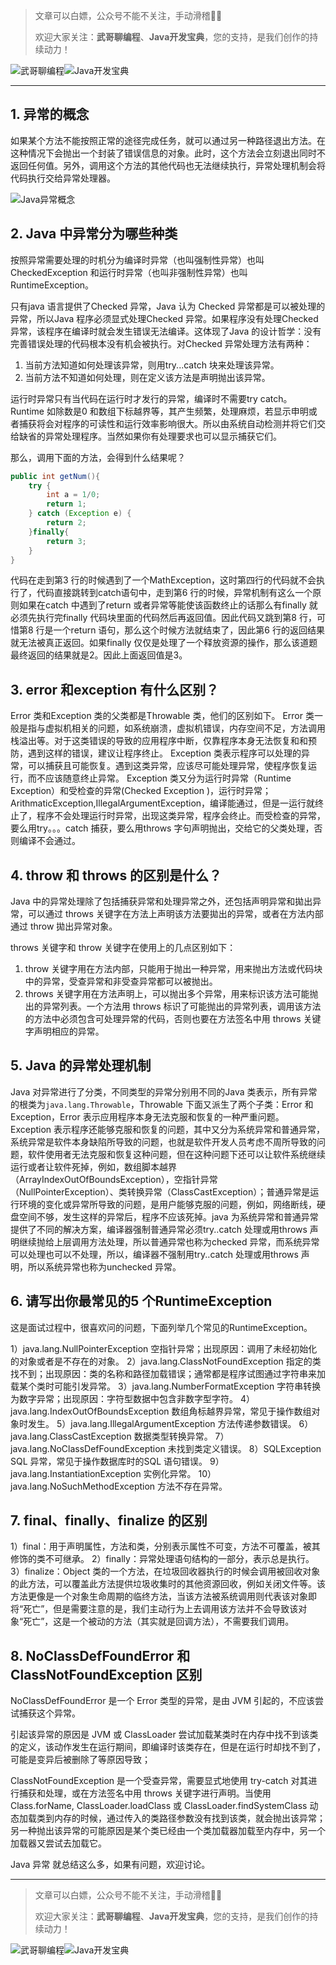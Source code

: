 > 文章可以白嫖，公众号不能不关注，手动滑稽🤣🤣 &nbsp;
>
> 欢迎大家关注：**武哥聊编程**、**Java开发宝典**，您的支持，是我们创作的持续动力！&nbsp;&nbsp;

![武哥聊编程](https://img-blog.csdnimg.cn/202002150421550.jpg)![Java开发宝典](https://img-blog.csdnimg.cn/20200608005630228.png)

-----

## 1. 异常的概念

如果某个方法不能按照正常的途径完成任务，就可以通过另一种路径退出方法。在这种情况下会抛出一个封装了错误信息的对象。此时，这个方法会立刻退出同时不返回任何值。另外，调用这个方法的其他代码也无法继续执行，异常处理机制会将代码执行交给异常处理器。

![Java异常概念](https://img-blog.csdnimg.cn/20200427134201871.png)

## 2. Java 中异常分为哪些种类
按照异常需要处理的时机分为编译时异常（也叫强制性异常）也叫CheckedException 和运行时异常（也叫非强制性异常）也叫RuntimeException。

只有java 语言提供了Checked 异常，Java 认为 Checked 异常都是可以被处理的异常，所以Java 程序必须显式处理Checked 异常。如果程序没有处理Checked 异常，该程序在编译时就会发生错误无法编译。这体现了Java 的设计哲学：没有完善错误处理的代码根本没有机会被执行。对Checked 异常处理方法有两种：

1. 当前方法知道如何处理该异常，则用try...catch 块来处理该异常。
2. 当前方法不知道如何处理，则在定义该方法是声明抛出该异常。

运行时异常只有当代码在运行时才发行的异常，编译时不需要try catch。Runtime 如除数是0 和数组下标越界等，其产生频繁，处理麻烦，若显示申明或者捕获将会对程序的可读性和运行效率影响很大。所以由系统自动检测并将它们交给缺省的异常处理程序。当然如果你有处理要求也可以显示捕获它们。

那么，调用下面的方法，会得到什么结果呢？

```java
public int getNum(){
	try {
		int a = 1/0;
		return 1;
	} catch (Exception e) {
		return 2;
	}finally{
		return 3;
	}
}
```
代码在走到第3 行的时候遇到了一个MathException，这时第四行的代码就不会执行了，代码直接跳转到catch语句中，走到第6 行的时候，异常机制有这么一个原则如果在catch 中遇到了return 或者异常等能使该函数终止的话那么有finally 就必须先执行完finally 代码块里面的代码然后再返回值。因此代码又跳到第8 行，可惜第8 行是一个return 语句，那么这个时候方法就结束了，因此第6 行的返回结果就无法被真正返回。如果finally 仅仅是处理了一个释放资源的操作，那么该道题最终返回的结果就是2。因此上面返回值是3。

## 3. error 和exception 有什么区别？
Error 类和Exception 类的父类都是Throwable 类，他们的区别如下。
Error 类一般是指与虚拟机相关的问题，如系统崩溃，虚拟机错误，内存空间不足，方法调用栈溢出等。对于这类错误的导致的应用程序中断，仅靠程序本身无法恢复和和预防，遇到这样的错误，建议让程序终止。
Exception 类表示程序可以处理的异常，可以捕获且可能恢复。遇到这类异常，应该尽可能处理异常，使程序恢复运行，而不应该随意终止异常。
Exception 类又分为运行时异常（Runtime Exception）和受检查的异常(Checked Exception )，运行时异常；ArithmaticException,IllegalArgumentException，编译能通过，但是一运行就终止了，程序不会处理运行时异常，出现这类异常，程序会终止。而受检查的异常，要么用try。。。catch 捕获，要么用throws 字句声明抛出，交给它的父类处理，否则编译不会通过。

## 4. throw 和 throws 的区别是什么？
Java 中的异常处理除了包括捕获异常和处理异常之外，还包括声明异常和拋出异常，可以通过 throws 关键字在方法上声明该方法要拋出的异常，或者在方法内部通过 throw 拋出异常对象。

throws 关键字和 throw 关键字在使用上的几点区别如下：

1. throw 关键字用在方法内部，只能用于抛出一种异常，用来抛出方法或代码块中的异常，受查异常和非受查异常都可以被抛出。
2. throws 关键字用在方法声明上，可以抛出多个异常，用来标识该方法可能抛出的异常列表。一个方法用 throws 标识了可能抛出的异常列表，调用该方法的方法中必须包含可处理异常的代码，否则也要在方法签名中用 throws 关键字声明相应的异常。

## 5. Java 的异常处理机制
Java 对异常进行了分类，不同类型的异常分别用不同的Java 类表示，所有异常的根类为`java.lang.Throwable`，Throwable 下面又派生了两个子类：Error 和Exception，Error 表示应用程序本身无法克服和恢复的一种严重问题。
Exception 表示程序还能够克服和恢复的问题，其中又分为系统异常和普通异常，系统异常是软件本身缺陷所导致的问题，也就是软件开发人员考虑不周所导致的问题，软件使用者无法克服和恢复这种问题，但在这种问题下还可以让软件系统继续运行或者让软件死掉，例如，数组脚本越界（ArrayIndexOutOfBoundsException），空指针异常（NullPointerException）、类转换异常（ClassCastException）；普通异常是运行环境的变化或异常所导致的问题，是用户能够克服的问题，例如，网络断线，硬盘空间不够，发生这样的异常后，程序不应该死掉。java 为系统异常和普通异常提供了不同的解决方案，编译器强制普通异常必须try..catch 处理或用throws 声明继续抛给上层调用方法处理，所以普通异常也称为checked 异常，而系统异常可以处理也可以不处理，所以，编译器不强制用try..catch 处理或用throws 声明，所以系统异常也称为unchecked 异常。

## 6. 请写出你最常见的5 个RuntimeException

这是面试过程中，很喜欢问的问题，下面列举几个常见的RuntimeException。

1）java.lang.NullPointerException 空指针异常；出现原因：调用了未经初始化的对象或者是不存在的对象。
2）java.lang.ClassNotFoundException 指定的类找不到；出现原因：类的名称和路径加载错误；通常都是程序试图通过字符串来加载某个类时可能引发异常。
3）java.lang.NumberFormatException 字符串转换为数字异常；出现原因：字符型数据中包含非数字型字符。
4）java.lang.IndexOutOfBoundsException 数组角标越界异常，常见于操作数组对象时发生。
5）java.lang.IllegalArgumentException 方法传递参数错误。
6）java.lang.ClassCastException 数据类型转换异常。
7）java.lang.NoClassDefFoundException 未找到类定义错误。
8）SQLException SQL 异常，常见于操作数据库时的SQL 语句错误。
9）java.lang.InstantiationException 实例化异常。
10）java.lang.NoSuchMethodException 方法不存在异常。

## 7. final、finally、finalize 的区别
1）final：用于声明属性，方法和类，分别表示属性不可变，方法不可覆盖，被其修饰的类不可继承。
2）finally：异常处理语句结构的一部分，表示总是执行。
3）finalize：Object 类的一个方法，在垃圾回收器执行的时候会调用被回收对象的此方法，可以覆盖此方法提供垃圾收集时的其他资源回收，例如关闭文件等。该方法更像是一个对象生命周期的临终方法，当该方法被系统调用则代表该对象即将“死亡”，但是需要注意的是，我们主动行为上去调用该方法并不会导致该对象“死亡”，这是一个被动的方法（其实就是回调方法），不需要我们调用。

## 8. NoClassDefFoundError 和 ClassNotFoundException 区别
NoClassDefFoundError 是一个 Error 类型的异常，是由 JVM 引起的，不应该尝试捕获这个异常。

引起该异常的原因是 JVM 或 ClassLoader 尝试加载某类时在内存中找不到该类的定义，该动作发生在运行期间，即编译时该类存在，但是在运行时却找不到了，可能是变异后被删除了等原因导致；

ClassNotFoundException 是一个受查异常，需要显式地使用 try-catch 对其进行捕获和处理，或在方法签名中用 throws 关键字进行声明。当使用 Class.forName, ClassLoader.loadClass 或 ClassLoader.findSystemClass 动态加载类到内存的时候，通过传入的类路径参数没有找到该类，就会抛出该异常；另一种抛出该异常的可能原因是某个类已经由一个类加载器加载至内存中，另一个加载器又尝试去加载它。

Java 异常 就总结这么多，如果有问题，欢迎讨论。

----
> 文章可以白嫖，公众号不能不关注，手动滑稽🤣🤣 &nbsp;
>
> 欢迎大家关注：**武哥聊编程**、**Java开发宝典**，您的支持，是我们创作的持续动力！&nbsp;&nbsp;

![武哥聊编程](https://img-blog.csdnimg.cn/202002150421550.jpg)![Java开发宝典](https://img-blog.csdnimg.cn/20200608005630228.png)

